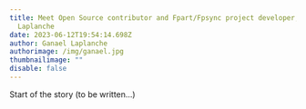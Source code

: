 ```yaml
---
title: Meet Open Source contributor and Fpart/Fpsync project developer, Ganael
  Laplanche
date: 2023-06-12T19:54:14.698Z
author: Ganael Laplanche
authorimage: /img/ganael.jpg
thumbnailimage: ""
disable: false
---
```

Start of the story (to be written...)